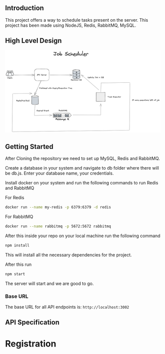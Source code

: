 ## Introduction

This project offers a way to schedule tasks present on the server. This project has been made using NodeJS, Redis, RabbitMQ, MySQL.


## High Level Design

![Logo](images/Job-Scheduler.png)

## Getting Started

After Cloning the repository we need to set up MySQL, Redis and RabbitMQ.

Create a database in your system and navigate to db folder where there will be db.js. Enter your database name, your credentials.

Install docker on your system and run the following commands to run Redis and RabbitMQ

For Redis

```bash
docker run --name my-redis -p 6379:6379 -d redis
```

For RabbitMQ

```bash
docker run --name rabbitmq -p 5672:5672 rabbitmq
```

After this inside your repo on your local machine run the following command

```bash
npm install
```
This will install all the necessary dependencies for the project.

After this run

```bash
npm start
```
The server will start and we are good to go.

### Base URL

The base URL for all API endpoints is: `http://localhost:3002`

## API Specification

# Registration
